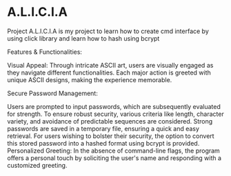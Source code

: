 # A.L.I.C.I.A
Project A.L.I.C.I.A is my project to learn how to create cmd interface by using click library and learn how to hash using bcrypt

Features & Functionalities:

Visual Appeal: Through intricate ASCII art, users are visually engaged as they navigate different functionalities. Each major action is greeted with unique ASCII designs, making the experience memorable.

Secure Password Management:

Users are prompted to input passwords, which are subsequently evaluated for strength. To ensure robust security, various criteria like length, character variety, and avoidance of predictable sequences are considered.
Strong passwords are saved in a temporary file, ensuring a quick and easy retrieval.
For users wishing to bolster their security, the option to convert this stored password into a hashed format using bcrypt is provided.
Personalized Greeting: In the absence of command-line flags, the program offers a personal touch by soliciting the user's name and responding with a customized greeting.
